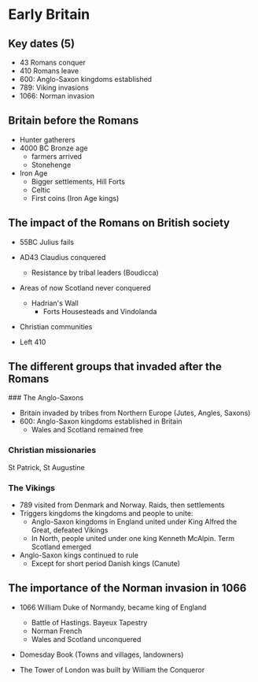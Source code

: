 # Early Britain

## Key dates (5)

* 43 Romans conquer
* 410 Romans leave
* 600: Anglo-Saxon kingdoms established
* 789: Viking invasions
* 1066: Norman invasion

## Britain before the Romans

* Hunter gatherers
* 4000 BC Bronze age
  * farmers arrived
  * Stonehenge
* Iron Age
  * Bigger settlements, Hill Forts
  * Celtic
  * First coins (Iron Age kings)

## The impact of the Romans on British society

* 55BC Julius fails
* AD43 Claudius conquered
  * Resistance by tribal leaders (Boudicca)

* Areas of now Scotland never conquered
  * Hadrian's Wall
    * Forts Housesteads and Vindolanda

* Christian communities

* Left 410

## The different groups that invaded after the Romans

### The Anglo-Saxons

* Britain invaded by tribes from Northern Europe (Jutes, Angles, Saxons)
* 600: Anglo-Saxon kingdoms established in Britain
  * Wales and Scotland remained free

### Christian missionaries

St Patrick, St Augustine

### The Vikings

* 789 visited from Denmark and Norway. Raids, then settlements
* Triggers kingdoms the kingdoms and people to unite:
  * Anglo-Saxon kingdoms in England united under King Alfred the Great, defeated Vikings
  * In North, people united under one king Kenneth McAlpin. Term Scotland emerged
* Anglo-Saxon kings continued to rule
  * Except for short period Danish kings (Canute)

## The importance of the Norman invasion in 1066

* 1066 William Duke of Normandy, became king of England
  * Battle of Hastings. Bayeux Tapestry
  * Norman French
  * Wales and Scotland unconquered

* Domesday Book (Towns and villages, landowners)

* The Tower of London was built by William the Conqueror
